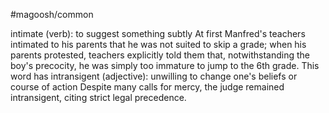 #magoosh/common

intimate (verb): to suggest something subtly 
At first Manfred's teachers intimated to his parents that he was not suited to skip a grade; when his 
parents protested, teachers explicitly told them that, notwithstanding the boy's precocity, he was simply 
too immature to jump to the 6th grade. 
This word has 
intransigent (adjective): unwilling to change one's beliefs or course of action 
Despite many calls for mercy, the judge remained intransigent, citing strict legal precedence. 
